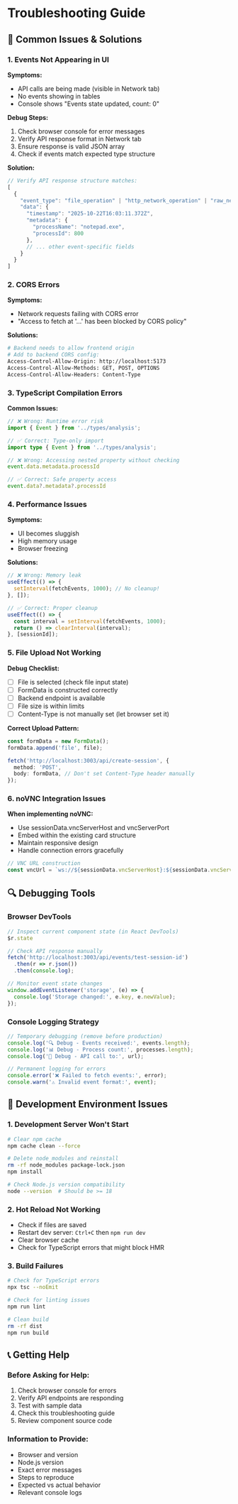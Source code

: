 # Troubleshooting Guide

## 🚨 Common Issues & Solutions

### 1. Events Not Appearing in UI

**Symptoms:**
- API calls are being made (visible in Network tab)
- No events showing in tables
- Console shows "Events state updated, count: 0"

**Debug Steps:**
1. Check browser console for error messages
2. Verify API response format in Network tab
3. Ensure response is valid JSON array
4. Check if events match expected type structure

**Solution:**
```typescript
// Verify API response structure matches:
[
  {
    "event_type": "file_operation" | "http_network_operation" | "raw_network_operation" | "process_creation_operation",
    "data": {
      "timestamp": "2025-10-22T16:03:11.372Z",
      "metadata": {
        "processName": "notepad.exe",
        "processId": 800
      },
      // ... other event-specific fields
    }
  }
]
```

### 2. CORS Errors

**Symptoms:**
- Network requests failing with CORS error
- "Access to fetch at '...' has been blocked by CORS policy"

**Solutions:**
```bash
# Backend needs to allow frontend origin
# Add to backend CORS config:
Access-Control-Allow-Origin: http://localhost:5173
Access-Control-Allow-Methods: GET, POST, OPTIONS
Access-Control-Allow-Headers: Content-Type
```

### 3. TypeScript Compilation Errors

**Common Issues:**
```typescript
// ❌ Wrong: Runtime error risk
import { Event } from '../types/analysis';

// ✅ Correct: Type-only import
import type { Event } from '../types/analysis';

// ❌ Wrong: Accessing nested property without checking
event.data.metadata.processId

// ✅ Correct: Safe property access
event.data?.metadata?.processId
```

### 4. Performance Issues

**Symptoms:**
- UI becomes sluggish
- High memory usage
- Browser freezing

**Solutions:**
```typescript
// ❌ Wrong: Memory leak
useEffect(() => {
  setInterval(fetchEvents, 1000); // No cleanup!
}, []);

// ✅ Correct: Proper cleanup
useEffect(() => {
  const interval = setInterval(fetchEvents, 1000);
  return () => clearInterval(interval);
}, [sessionId]);
```

### 5. File Upload Not Working

**Debug Checklist:**
- [ ] File is selected (check file input state)
- [ ] FormData is constructed correctly
- [ ] Backend endpoint is available
- [ ] File size is within limits
- [ ] Content-Type is not manually set (let browser set it)

**Correct Upload Pattern:**
```typescript
const formData = new FormData();
formData.append('file', file);

fetch('http://localhost:3003/api/create-session', {
  method: 'POST',
  body: formData, // Don't set Content-Type header manually
});
```

### 6. noVNC Integration Issues

**When implementing noVNC:**
- Use sessionData.vncServerHost and vncServerPort
- Embed within the existing card structure
- Maintain responsive design
- Handle connection errors gracefully

```typescript
// VNC URL construction
const vncUrl = `ws://${sessionData.vncServerHost}:${sessionData.vncServerPort}`;
```

## 🔍 Debugging Tools

### Browser DevTools
```javascript
// Inspect current component state (in React DevTools)
$r.state

// Check API response manually
fetch('http://localhost:3003/api/events/test-session-id')
  .then(r => r.json())
  .then(console.log);

// Monitor event state changes
window.addEventListener('storage', (e) => {
  console.log('Storage changed:', e.key, e.newValue);
});
```

### Console Logging Strategy
```typescript
// Temporary debugging (remove before production)
console.log('🔍 Debug - Events received:', events.length);
console.log('📊 Debug - Process count:', processes.length);
console.log('🚀 Debug - API call to:', url);

// Permanent logging for errors
console.error('❌ Failed to fetch events:', error);
console.warn('⚠️ Invalid event format:', event);
```

## 🔧 Development Environment Issues

### 1. Development Server Won't Start
```bash
# Clear npm cache
npm cache clean --force

# Delete node_modules and reinstall
rm -rf node_modules package-lock.json
npm install

# Check Node.js version compatibility
node --version  # Should be >= 18
```

### 2. Hot Reload Not Working
- Check if files are saved
- Restart dev server: `Ctrl+C` then `npm run dev`
- Clear browser cache
- Check for TypeScript errors that might block HMR

### 3. Build Failures
```bash
# Check for TypeScript errors
npx tsc --noEmit

# Check for linting issues
npm run lint

# Clean build
rm -rf dist
npm run build
```

## 📞 Getting Help

### Before Asking for Help:
1. Check browser console for errors
2. Verify API endpoints are responding
3. Test with sample data
4. Check this troubleshooting guide
5. Review component source code

### Information to Provide:
- Browser and version
- Node.js version
- Exact error messages
- Steps to reproduce
- Expected vs actual behavior
- Relevant console logs